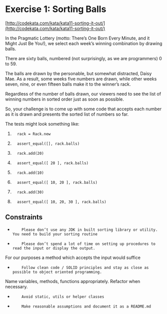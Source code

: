 # Exercise 1: Sorting Balls

[http://codekata.com/kata/kata11-sorting-it-out/](http://codekata.com/kata/kata11-sorting-it-out/)
 
In the Pragmatic Lottery (motto: There’s One Born Every Minute, and it Might Just Be You!),
we select each week’s winning combination by drawing balls.

There are sixty balls, numbered (not surprisingly, as we are programmers) 0 to 59.

The balls are drawn by the personable, but somewhat distracted, Daisy Mae. As a result,
some weeks five numbers are drawn, while other weeks seven, nine, or even fifteen balls
make it to the winner’s rack.

Regardless of the number of balls drawn, our viewers need to see the list of winning numbers
in sorted order just as soon as possible.

So, your challenge is to come up with some code that accepts each number as it is drawn and
presents the sorted list of numbers so far.

The tests might look something like:
 
1.       rack = Rack.new

2.       assert_equal([], rack.balls)

3.       rack.add(20)

4.       assert_equal([ 20 ], rack.balls)

5.       rack.add(10)

6.       assert_equal([ 10, 20 ], rack.balls)

7.       rack.add(30)

8.       assert_equal([ 10, 20, 30 ], rack.balls)

 
## Constraints
*         Please don’t use any JDK in built sorting library or utility. You need to build your sorting routine

*         Please don’t spend a lot of time on setting up procedures to read the input or display the output.
For our purposes a method which accepts the input would suffice

*         Follow clean code / SOLID principles and stay as close as possible to object oriented programming.
Name variables, methods, functions appropriately. Refactor when necessary.

*         Avoid static, utils or helper classes

*         Make reasonable assumptions and document it as a README.md
